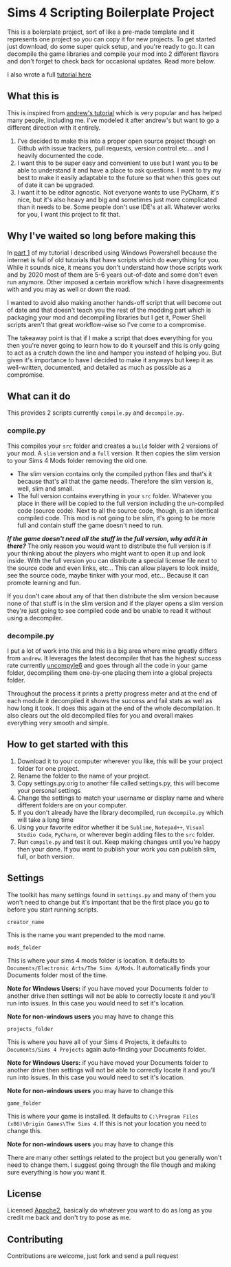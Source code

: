 # Sims 4 Scripting Boilerplate Project

This is a bolerplate project, sort of like a pre-made template and it represents one project so you can copy it for new 
projects. To get started just download, do some super quick setup, and you're ready to go. It can decompile the game 
libraries and compile your mod into 2 different flavors and don't forget to check back for occasional updates. 
Read more below.

I also wrote a full [tutorial here](https://medium.com/@junebug12851/the-sims-4-modern-python-modding-part-5-project-template-c9ffee48ab4e)

## What this is
This is inspired from [andrew's tutorial](https://sims4studio.com/thread/15145/started-python-scripting) which is very 
popular and has helped many people, including me. I've modeled it after andrew's but want to go a different direction
with it entirely.

1. I've decided to make this into a proper open source project though on Github with
issue trackers, pull requests, version control etc... and I heavily documented the code.
2. I want this to be super easy and convenient to use but I want you to be able to understand it and have a place to ask
questions. I want to try my best to make it easily adaptable to the future so that when this goes out of date it can be
upgraded.
3. I want it to be editor agnostic. Not everyone wants to use PyCharm, it's nice, but it's also heavy and big and 
sometimes just more complicated than it needs to be. Some people don't use IDE's at all. Whatever works for you, I want
this project to fit that.

## Why I've waited so long before making this
In [part 1](https://levelup.gitconnected.com/the-sims-4-modern-python-modding-part-1-setup-83d1a100c5f6) of my tutorial
I described using Windows Powershell because the internet is full of old tutorials that have scripts which do everything
for you. While it sounds nice, it means you don't understand how those scripts work and by 2020 most of them are 5-6 
years out-of-date and some don't even run anymore. Other imposed a certain workflow which I have disagreements with and
you may as well or down the road.

I wanted to avoid also making another hands-off script that will become out of date and that doesn't teach you the rest
of the modding part which is packaging your mod and decompiling libraries but I get it, Power Shell scripts aren't that 
great workflow-wise so I've come to a compromise.

The takeaway point is that if I make a script that does everything for you then you're never going to learn how to do it
yourself and this is only going to act as a crutch down the line and hamper you instead of helping you. But given it's
importance to have I decided to make it anyways but keep it as well-written, documented, and detailed as much as 
possible as a compromise.

## What can it do
This provides 2 scripts currently `compile.py` and `decompile.py`.

### compile.py
This compiles your `src` folder and creates a `build` folder with 2 versions of your mod. A `slim` version and a `full` 
version. It then copies the slim version to your Sims 4 Mods folder removing the old one.

* The slim version contains only the compiled python files and that's it because that's all that the game needs. 
Therefore the slim version is, well, slim and small.
* The full version contains everything in your `src` folder. Whatever you place in there will be copied to the full 
version including the un-compiled code (source code). Next to all the source code, though, is an identical compiled 
code. This mod is not going to be slim, it's going to be more full and contain stuff the game doesn't need to run.

***If the game doesn't need all the stuff in the full version, why add it in there?*** The only reason you would want
to distribute the full version is if your thinking about the players who might want to open it up and look inside. With
the full version you can distribute a special license file next to the source code and even links, etc... This can allow
players to look inside, see the source code, maybe tinker with your mod, etc... Because it can promote learning and fun.

If you don't care about any of that then distribute the slim version because none of that stuff is in the slim version
and if the player opens a slim version they're just going to see compiled code and be unable to read it without using
a decompiler.

### decompile.py
I put a lot of work into this and this is a big area where mine greatly differs from `andrew`. It leverages the latest 
decompiler that has the highest success rate currently [uncompyle6](https://pypi.org/project/uncompyle6/) and goes 
through all the code in your game folder, decompiling them one-by-one placing them into a global projects folder.

Throughout the process it prints a pretty progress meter and at the end of each module it decompiled it shows the
success and fail stats as well as how long it took. It does this again at the end of the whole decompilation. It also
clears out the old decompiled files for you and overall makes everything very smooth and simple.

## How to get started with this

1. Download it to your computer wherever you like, this will be your project folder for one project.
2. Rename the folder to the name of your project.
3. Copy settings.py.orig to another file called settings.py, this will become your personal settings
3. Change the settings to match your username or display name and where different folders are on your computer.
4. If you don't already have the library decompiled, run `decompile.py` which will take a long time
5. Using your favorite editor whether it be `Sublime`, `Notepad++`, `Visual Studio Code`, `PyCharm`, or wherever begin
adding files to the `src` folder. 
6. Run `compile.py` and test it out. Keep making changes until you're happy then your done. If you want to publish your 
work you can publish slim, full, or both version.

## Settings

The toolkit has many settings found in `settings.py` and many of them you won't need to change but it's important that 
be the first place you go to before you start running scripts.

`creator_name`

This is the name you want prepended to the mod name.

`mods_folder`

This is where your sims 4 mods folder is location. It defaults to `Documents/Electronic Arts/The Sims 4/Mods`. It
automatically finds your Documents folder most of the time. 

**Note for Windows Users:** if you have moved your Documents folder to another drive then settings will not be
able to correctly locate it and you'll run into issues. In this case you would need to set it's location.

**Note for non-windows users** you may have to change this

`projects_folder`

This is where you have all of your Sims 4 Projects, it defaults to `Documents/Sims 4 Projects` again auto-finding your
Documents folder.

**Note for Windows Users:** if you have moved your Documents folder to another drive then settings will not be
able to correctly locate it and you'll run into issues. In this case you would need to set it's location.

**Note for non-windows users** you may have to change this

`game_folder`

This is where your game is installed. It defaults to `C:\Program Files (x86)\Origin Games\The Sims 4`. If this is not 
your location you need to change this.

**Note for non-windows users** you may have to change this

There are many other settings related to the project but you generally won't need to change them. I suggest going 
through the file though and making sure everything is how you want it.

## License

Licensed [Apache2](https://www.apache.org/licenses/LICENSE-2.0), basically do whatever you want to do as long as you 
credit me back and don't try to pose as me.

## Contributing

Contributions are welcome, just fork and send a pull request
